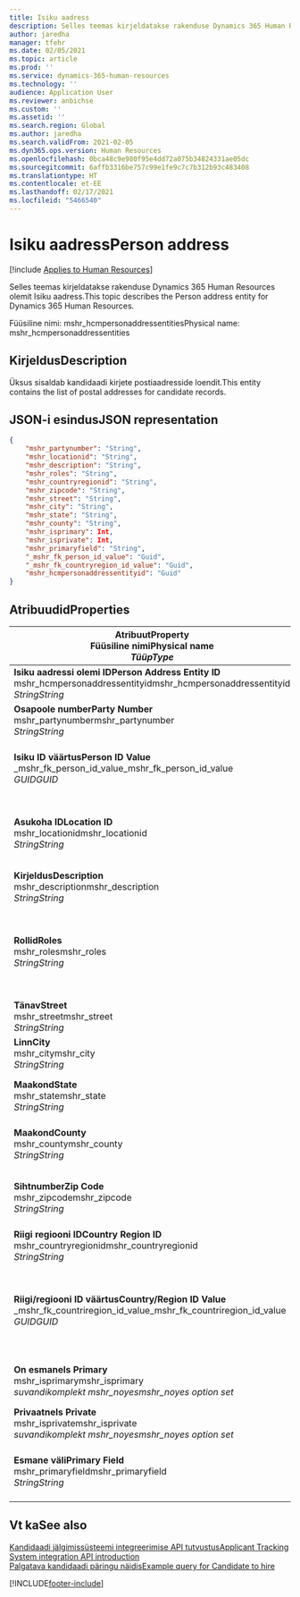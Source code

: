 ```yaml
---
title: Isiku aadress
description: Selles teemas kirjeldatakse rakenduse Dynamics 365 Human Resources olemit Isiku aadress.
author: jaredha
manager: tfehr
ms.date: 02/05/2021
ms.topic: article
ms.prod: ''
ms.service: dynamics-365-human-resources
ms.technology: ''
audience: Application User
ms.reviewer: anbichse
ms.custom: ''
ms.assetid: ''
ms.search.region: Global
ms.author: jaredha
ms.search.validFrom: 2021-02-05
ms.dyn365.ops.version: Human Resources
ms.openlocfilehash: 0bca48c9e980f95e4dd72a075b34824331ae05dc
ms.sourcegitcommit: 6affb3316be757c99e1fe9c7c7b312b93c483408
ms.translationtype: HT
ms.contentlocale: et-EE
ms.lasthandoff: 02/17/2021
ms.locfileid: "5466540"
---
```

# <a name="person-address"></a><span data-ttu-id="ca028-103">Isiku aadress</span><span class="sxs-lookup"><span data-stu-id="ca028-103">Person address</span></span>

[!include [Applies to Human Resources](../includes/applies-to-hr.md)]

<span data-ttu-id="ca028-104">Selles teemas kirjeldatakse rakenduse Dynamics 365 Human Resources olemit Isiku aadress.</span><span class="sxs-lookup"><span data-stu-id="ca028-104">This topic describes the Person address entity for Dynamics 365 Human Resources.</span></span>

<span data-ttu-id="ca028-105">Füüsiline nimi: mshr_hcmpersonaddressentities</span><span class="sxs-lookup"><span data-stu-id="ca028-105">Physical name: mshr_hcmpersonaddressentities</span></span>

## <a name="description"></a><span data-ttu-id="ca028-106">Kirjeldus</span><span class="sxs-lookup"><span data-stu-id="ca028-106">Description</span></span>

<span data-ttu-id="ca028-107">Üksus sisaldab kandidaadi kirjete postiaadresside loendit.</span><span class="sxs-lookup"><span data-stu-id="ca028-107">This entity contains the list of postal addresses for candidate records.</span></span>

## <a name="json-representation"></a><span data-ttu-id="ca028-108">JSON-i esindus</span><span class="sxs-lookup"><span data-stu-id="ca028-108">JSON representation</span></span>

```json
{
    "mshr_partynumber": "String",
    "mshr_locationid": "String",
    "mshr_description": "String",
    "mshr_roles": "String",
    "mshr_countryregionid": "String",
    "mshr_zipcode": "String",
    "mshr_street": "String",
    "mshr_city": "String",
    "mshr_state": "String",
    "mshr_county": "String",
    "mshr_isprimary": Int,
    "mshr_isprivate": Int,
    "mshr_primaryfield": "String",
    "_mshr_fk_person_id_value": "Guid",
    "_mshr_fk_countryregion_id_value": "Guid",
    "mshr_hcmpersonaddressentityid": "Guid"
}
```

## <a name="properties"></a><span data-ttu-id="ca028-109">Atribuudid</span><span class="sxs-lookup"><span data-stu-id="ca028-109">Properties</span></span>

| <span data-ttu-id="ca028-110">Atribuut</span><span class="sxs-lookup"><span data-stu-id="ca028-110">Property</span></span><br><span data-ttu-id="ca028-111">**Füüsiline nimi**</span><span class="sxs-lookup"><span data-stu-id="ca028-111">**Physical name**</span></span><br><span data-ttu-id="ca028-112">**_Tüüp_**</span><span class="sxs-lookup"><span data-stu-id="ca028-112">**_Type_**</span></span> | <span data-ttu-id="ca028-113">Kasuta</span><span class="sxs-lookup"><span data-stu-id="ca028-113">Use</span></span> | <span data-ttu-id="ca028-114">Kirjeldus</span><span class="sxs-lookup"><span data-stu-id="ca028-114">Description</span></span> |
| --- | --- | --- |
| <span data-ttu-id="ca028-115">**Isiku aadressi olemi ID**</span><span class="sxs-lookup"><span data-stu-id="ca028-115">**Person Address Entity ID**</span></span><br><span data-ttu-id="ca028-116">mshr_hcmpersonaddressentityid</span><span class="sxs-lookup"><span data-stu-id="ca028-116">mshr_hcmpersonaddressentityid</span></span><br><span data-ttu-id="ca028-117">*String*</span><span class="sxs-lookup"><span data-stu-id="ca028-117">*String*</span></span> | <span data-ttu-id="ca028-118">Kirjutuskaitstud</span><span class="sxs-lookup"><span data-stu-id="ca028-118">Read-only</span></span><br><span data-ttu-id="ca028-119">Nõutav</span><span class="sxs-lookup"><span data-stu-id="ca028-119">Required</span></span> | <span data-ttu-id="ca028-120">Olemi kirje süsteemi loodud kordumatu identifikaator.</span><span class="sxs-lookup"><span data-stu-id="ca028-120">System-generated unique identifier for the entity record.</span></span> |
| <span data-ttu-id="ca028-121">**Osapoole number**</span><span class="sxs-lookup"><span data-stu-id="ca028-121">**Party Number**</span></span><br><span data-ttu-id="ca028-122">mshr_partynumber</span><span class="sxs-lookup"><span data-stu-id="ca028-122">mshr_partynumber</span></span><br><span data-ttu-id="ca028-123">*String*</span><span class="sxs-lookup"><span data-stu-id="ca028-123">*String*</span></span> | <span data-ttu-id="ca028-124">Loe/kirjuta</span><span class="sxs-lookup"><span data-stu-id="ca028-124">Read/write</span></span><br><span data-ttu-id="ca028-125">Nõutav</span><span class="sxs-lookup"><span data-stu-id="ca028-125">Required</span></span> | <span data-ttu-id="ca028-126">Seotud osapoole (isiku) ID.</span><span class="sxs-lookup"><span data-stu-id="ca028-126">The ID of the associated party (person) record.</span></span> |
| <span data-ttu-id="ca028-127">**Isiku ID väärtus**</span><span class="sxs-lookup"><span data-stu-id="ca028-127">**Person ID Value**</span></span><br><span data-ttu-id="ca028-128">_mshr_fk_person_id_value</span><span class="sxs-lookup"><span data-stu-id="ca028-128">_mshr_fk_person_id_value</span></span><br><span data-ttu-id="ca028-129">*GUID*</span><span class="sxs-lookup"><span data-stu-id="ca028-129">*GUID*</span></span> | <span data-ttu-id="ca028-130">Kirjutuskaitstud</span><span class="sxs-lookup"><span data-stu-id="ca028-130">Read-only</span></span><br><span data-ttu-id="ca028-131">Nõutav</span><span class="sxs-lookup"><span data-stu-id="ca028-131">Required</span></span><br><span data-ttu-id="ca028-132">Võõrvõti: mshr_dirpersonentityid olemile mshr_dirpersonentity</span><span class="sxs-lookup"><span data-stu-id="ca028-132">Foreign key: mshr_dirpersonentityid of mshr_dirpersonentity</span></span> | <span data-ttu-id="ca028-133">Süsteemi loodud osapoole (isiku) olemi kirje kordumatu identifikaator.</span><span class="sxs-lookup"><span data-stu-id="ca028-133">The system-generated identifier of the party (person) entity record.</span></span> |
| <span data-ttu-id="ca028-134">**Asukoha ID**</span><span class="sxs-lookup"><span data-stu-id="ca028-134">**Location ID**</span></span><br><span data-ttu-id="ca028-135">mshr_locationid</span><span class="sxs-lookup"><span data-stu-id="ca028-135">mshr_locationid</span></span><br><span data-ttu-id="ca028-136">*String*</span><span class="sxs-lookup"><span data-stu-id="ca028-136">*String*</span></span> | <span data-ttu-id="ca028-137">Loe/kirjuta</span><span class="sxs-lookup"><span data-stu-id="ca028-137">Read/write</span></span><br><span data-ttu-id="ca028-138">Nõutav</span><span class="sxs-lookup"><span data-stu-id="ca028-138">Required</span></span> | <span data-ttu-id="ca028-139">Aadressikirje asukoha ID.</span><span class="sxs-lookup"><span data-stu-id="ca028-139">The location ID of the address record.</span></span> <span data-ttu-id="ca028-140">Seadistamine olemis mshr_logisticspostaladdresslocationcdsentity.</span><span class="sxs-lookup"><span data-stu-id="ca028-140">Set up in mshr_logisticspostaladdresslocationcdsentity entity.</span></span> |
| <span data-ttu-id="ca028-141">**Kirjeldus**</span><span class="sxs-lookup"><span data-stu-id="ca028-141">**Description**</span></span><br><span data-ttu-id="ca028-142">mshr_description</span><span class="sxs-lookup"><span data-stu-id="ca028-142">mshr_description</span></span><br><span data-ttu-id="ca028-143">*String*</span><span class="sxs-lookup"><span data-stu-id="ca028-143">*String*</span></span> | <span data-ttu-id="ca028-144">Loe/kirjuta</span><span class="sxs-lookup"><span data-stu-id="ca028-144">Read/write</span></span><br><span data-ttu-id="ca028-145">Nõutav</span><span class="sxs-lookup"><span data-stu-id="ca028-145">Required</span></span> | <span data-ttu-id="ca028-146">Kandidaadi aadressi kirjeldus.</span><span class="sxs-lookup"><span data-stu-id="ca028-146">A description of the candidate’s address.</span></span> |
| <span data-ttu-id="ca028-147">**Rollid**</span><span class="sxs-lookup"><span data-stu-id="ca028-147">**Roles**</span></span><br><span data-ttu-id="ca028-148">mshr_roles</span><span class="sxs-lookup"><span data-stu-id="ca028-148">mshr_roles</span></span><br><span data-ttu-id="ca028-149">*String*</span><span class="sxs-lookup"><span data-stu-id="ca028-149">*String*</span></span> | <span data-ttu-id="ca028-150">Loe/kirjuta</span><span class="sxs-lookup"><span data-stu-id="ca028-150">Read/write</span></span><br><span data-ttu-id="ca028-151">Nõutav</span><span class="sxs-lookup"><span data-stu-id="ca028-151">Required</span></span> | <span data-ttu-id="ca028-152">Aadressile määratud rollid.</span><span class="sxs-lookup"><span data-stu-id="ca028-152">The roles assigned for this address.</span></span> <span data-ttu-id="ca028-153">Määrata saab rohkem kui ühe rolli.</span><span class="sxs-lookup"><span data-stu-id="ca028-153">More than one role can be assigned.</span></span> <span data-ttu-id="ca028-154">Iga roll tuleb eraldada semikooloniga.</span><span class="sxs-lookup"><span data-stu-id="ca028-154">Each role should be separated by a semicolon.</span></span> <span data-ttu-id="ca028-155">Üksuses mshr_logisticslocationroleentity sisalduvad kehtivad väärtused.</span><span class="sxs-lookup"><span data-stu-id="ca028-155">Valid values contained in the mshr_logisticslocationroleentity entity.</span></span> |
| <span data-ttu-id="ca028-156">**Tänav**</span><span class="sxs-lookup"><span data-stu-id="ca028-156">**Street**</span></span><br><span data-ttu-id="ca028-157">mshr_street</span><span class="sxs-lookup"><span data-stu-id="ca028-157">mshr_street</span></span><br><span data-ttu-id="ca028-158">*String*</span><span class="sxs-lookup"><span data-stu-id="ca028-158">*String*</span></span> | <span data-ttu-id="ca028-159">Loe/kirjuta</span><span class="sxs-lookup"><span data-stu-id="ca028-159">Read/write</span></span><br><span data-ttu-id="ca028-160">Valikuline</span><span class="sxs-lookup"><span data-stu-id="ca028-160">Optional</span></span> | <span data-ttu-id="ca028-161">Majanumber.</span><span class="sxs-lookup"><span data-stu-id="ca028-161">The street number.</span></span> |
| <span data-ttu-id="ca028-162">**Linn**</span><span class="sxs-lookup"><span data-stu-id="ca028-162">**City**</span></span><br><span data-ttu-id="ca028-163">mshr_city</span><span class="sxs-lookup"><span data-stu-id="ca028-163">mshr_city</span></span><br><span data-ttu-id="ca028-164">*String*</span><span class="sxs-lookup"><span data-stu-id="ca028-164">*String*</span></span> | <span data-ttu-id="ca028-165">Loe/kirjuta</span><span class="sxs-lookup"><span data-stu-id="ca028-165">Read/write</span></span><br><span data-ttu-id="ca028-166">Valikuline</span><span class="sxs-lookup"><span data-stu-id="ca028-166">Optional</span></span> | <span data-ttu-id="ca028-167">Aadressi linn.</span><span class="sxs-lookup"><span data-stu-id="ca028-167">The city of the address.</span></span> <span data-ttu-id="ca028-168">Olemi mshr_logisticsaddresscityentity seadistamine.</span><span class="sxs-lookup"><span data-stu-id="ca028-168">Set up in mshr_logisticsaddresscityentity entity.</span></span> |
| <span data-ttu-id="ca028-169">**Maakond**</span><span class="sxs-lookup"><span data-stu-id="ca028-169">**State**</span></span><br><span data-ttu-id="ca028-170">mshr_state</span><span class="sxs-lookup"><span data-stu-id="ca028-170">mshr_state</span></span><br><span data-ttu-id="ca028-171">*String*</span><span class="sxs-lookup"><span data-stu-id="ca028-171">*String*</span></span> | <span data-ttu-id="ca028-172">Loe/kirjuta</span><span class="sxs-lookup"><span data-stu-id="ca028-172">Read/write</span></span><br><span data-ttu-id="ca028-173">Valikuline</span><span class="sxs-lookup"><span data-stu-id="ca028-173">Optional</span></span> | <span data-ttu-id="ca028-174">Aadressi maakond.</span><span class="sxs-lookup"><span data-stu-id="ca028-174">The state of the address.</span></span> <span data-ttu-id="ca028-175">Olemi mshr_logisticsaddressstateentity seadistamine.</span><span class="sxs-lookup"><span data-stu-id="ca028-175">Set up in mshr_logisticsaddressstateentity entity.</span></span> |
| <span data-ttu-id="ca028-176">**Maakond**</span><span class="sxs-lookup"><span data-stu-id="ca028-176">**County**</span></span><br><span data-ttu-id="ca028-177">mshr_county</span><span class="sxs-lookup"><span data-stu-id="ca028-177">mshr_county</span></span><br><span data-ttu-id="ca028-178">*String*</span><span class="sxs-lookup"><span data-stu-id="ca028-178">*String*</span></span> | <span data-ttu-id="ca028-179">Loe/kirjuta</span><span class="sxs-lookup"><span data-stu-id="ca028-179">Read/write</span></span><br><span data-ttu-id="ca028-180">Valikuline</span><span class="sxs-lookup"><span data-stu-id="ca028-180">Optional</span></span> | <span data-ttu-id="ca028-181">Aadressi maakond.</span><span class="sxs-lookup"><span data-stu-id="ca028-181">The county of the address.</span></span> <span data-ttu-id="ca028-182">Olemi mshr_logisticsaddresscountyentity seadistamine.</span><span class="sxs-lookup"><span data-stu-id="ca028-182">Set up in mshr_logisticsaddresscountyentity entity.</span></span> |
| <span data-ttu-id="ca028-183">**Sihtnumber**</span><span class="sxs-lookup"><span data-stu-id="ca028-183">**Zip Code**</span></span><br><span data-ttu-id="ca028-184">mshr_zipcode</span><span class="sxs-lookup"><span data-stu-id="ca028-184">mshr_zipcode</span></span><br><span data-ttu-id="ca028-185">*String*</span><span class="sxs-lookup"><span data-stu-id="ca028-185">*String*</span></span> | <span data-ttu-id="ca028-186">Loe/kirjuta</span><span class="sxs-lookup"><span data-stu-id="ca028-186">Read/write</span></span><br><span data-ttu-id="ca028-187">Valikuline</span><span class="sxs-lookup"><span data-stu-id="ca028-187">Optional</span></span> | <span data-ttu-id="ca028-188">Aadressi sihtnumber/postikood.</span><span class="sxs-lookup"><span data-stu-id="ca028-188">The zip/postal code of the address.</span></span> <span data-ttu-id="ca028-189">Olemi mshr_logisticsaddresspostalcodeentity seadistamine.</span><span class="sxs-lookup"><span data-stu-id="ca028-189">Set up in mshr_logisticsaddresspostalcodeentity entity.</span></span> |
| <span data-ttu-id="ca028-190">**Riigi regiooni ID**</span><span class="sxs-lookup"><span data-stu-id="ca028-190">**Country Region ID**</span></span><br><span data-ttu-id="ca028-191">mshr_countryregionid</span><span class="sxs-lookup"><span data-stu-id="ca028-191">mshr_countryregionid</span></span><br><span data-ttu-id="ca028-192">*String*</span><span class="sxs-lookup"><span data-stu-id="ca028-192">*String*</span></span> | <span data-ttu-id="ca028-193">Loe/kirjuta</span><span class="sxs-lookup"><span data-stu-id="ca028-193">Read/write</span></span><br><span data-ttu-id="ca028-194">Valikuline</span><span class="sxs-lookup"><span data-stu-id="ca028-194">Optional</span></span> | <span data-ttu-id="ca028-195">Aadressi riik või regioon.</span><span class="sxs-lookup"><span data-stu-id="ca028-195">The country or region of the address.</span></span> |
| <span data-ttu-id="ca028-196">**Riigi/regiooni ID väärtus**</span><span class="sxs-lookup"><span data-stu-id="ca028-196">**Country/Region ID Value**</span></span><br><span data-ttu-id="ca028-197">_mshr_fk_countriregion_id_value</span><span class="sxs-lookup"><span data-stu-id="ca028-197">_mshr_fk_countriregion_id_value</span></span><br><span data-ttu-id="ca028-198">*GUID*</span><span class="sxs-lookup"><span data-stu-id="ca028-198">*GUID*</span></span> | <span data-ttu-id="ca028-199">Kirjutuskaitstud</span><span class="sxs-lookup"><span data-stu-id="ca028-199">Read-only</span></span><br><span data-ttu-id="ca028-200">Valikuline</span><span class="sxs-lookup"><span data-stu-id="ca028-200">Optional</span></span><br><span data-ttu-id="ca028-201">Võõrvõti: mshr_logisticaddresscountryregionentityid olemist mshr_logisticsaddresscountryregionentity</span><span class="sxs-lookup"><span data-stu-id="ca028-201">Foreign key: mshr_logisticaddresscountryregionentityid of mshr_logisticsaddresscountryregionentity</span></span> | <span data-ttu-id="ca028-202">Süsteemi loodud aadressi riigi/regiooni ainuidentifikaator.</span><span class="sxs-lookup"><span data-stu-id="ca028-202">System-generated unique identifier of the country/region of the address.</span></span> |
| <span data-ttu-id="ca028-203">**On esmane**</span><span class="sxs-lookup"><span data-stu-id="ca028-203">**Is Primary**</span></span><br><span data-ttu-id="ca028-204">mshr_isprimary</span><span class="sxs-lookup"><span data-stu-id="ca028-204">mshr_isprimary</span></span><br><span data-ttu-id="ca028-205">*suvandikomplekt mshr_noyes*</span><span class="sxs-lookup"><span data-stu-id="ca028-205">*mshr_noyes option set*</span></span> | <span data-ttu-id="ca028-206">Loe/kirjuta</span><span class="sxs-lookup"><span data-stu-id="ca028-206">Read/write</span></span><br><span data-ttu-id="ca028-207">Nõutav</span><span class="sxs-lookup"><span data-stu-id="ca028-207">Required</span></span> | <span data-ttu-id="ca028-208">Näitab, kas see aadress on määratletud rolli isiku esmane aadress.</span><span class="sxs-lookup"><span data-stu-id="ca028-208">Identifies whether this address is the primary address for the person of the defined role.</span></span> |
| <span data-ttu-id="ca028-209">**Privaatne**</span><span class="sxs-lookup"><span data-stu-id="ca028-209">**Is Private**</span></span><br><span data-ttu-id="ca028-210">mshr_isprivate</span><span class="sxs-lookup"><span data-stu-id="ca028-210">mshr_isprivate</span></span><br><span data-ttu-id="ca028-211">*suvandikomplekt mshr_noyes*</span><span class="sxs-lookup"><span data-stu-id="ca028-211">*mshr_noyes option set*</span></span> | <span data-ttu-id="ca028-212">Loe/kirjuta</span><span class="sxs-lookup"><span data-stu-id="ca028-212">Read/write</span></span><br><span data-ttu-id="ca028-213">Nõutav</span><span class="sxs-lookup"><span data-stu-id="ca028-213">Required</span></span> | <span data-ttu-id="ca028-214">Näitab, kas see aadress on isiku privaatne aadress.</span><span class="sxs-lookup"><span data-stu-id="ca028-214">Identifies whether this address is a private address for the person.</span></span> |
| <span data-ttu-id="ca028-215">**Esmane väli**</span><span class="sxs-lookup"><span data-stu-id="ca028-215">**Primary Field**</span></span><br><span data-ttu-id="ca028-216">mshr_primaryfield</span><span class="sxs-lookup"><span data-stu-id="ca028-216">mshr_primaryfield</span></span><br><span data-ttu-id="ca028-217">*String*</span><span class="sxs-lookup"><span data-stu-id="ca028-217">*String*</span></span> | <span data-ttu-id="ca028-218">Kirjutuskaitstud</span><span class="sxs-lookup"><span data-stu-id="ca028-218">Read-only</span></span><br><span data-ttu-id="ca028-219">Nõutav</span><span class="sxs-lookup"><span data-stu-id="ca028-219">Required</span></span> | <span data-ttu-id="ca028-220">Väli, mida kasutatakse üksusekirje esmase ID-na.</span><span class="sxs-lookup"><span data-stu-id="ca028-220">Field used as a primary identifier of the entity record.</span></span> <span data-ttu-id="ca028-221">Osapoole numbri ja asukoha ID kombinatsioon.</span><span class="sxs-lookup"><span data-stu-id="ca028-221">Combination of party number and location ID.</span></span> |

## <a name="see-also"></a><span data-ttu-id="ca028-222">Vt ka</span><span class="sxs-lookup"><span data-stu-id="ca028-222">See also</span></span>

[<span data-ttu-id="ca028-223">Kandidaadi jälgimissüsteemi integreerimise API tutvustus</span><span class="sxs-lookup"><span data-stu-id="ca028-223">Applicant Tracking System integration API introduction</span></span>](hr-admin-integration-ats-api-introduction.md)<br>
[<span data-ttu-id="ca028-224">Palgatava kandidaadi päringu näidis</span><span class="sxs-lookup"><span data-stu-id="ca028-224">Example query for Candidate to hire</span></span>](hr-admin-integration-ats-api-candidate-to-hire-example-query.md)



[!INCLUDE[footer-include](../includes/footer-banner.md)]